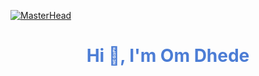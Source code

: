 [![MasterHead](https://media.giphy.com/media/Y4ak9Ki2GZCbJxAnJD/giphy.gif)](http://omdhede.vercel.app/)

<h1 align="center" style="color: #4c7dd5">Hi 👋, I'm Om Dhede</h1>


<!--
**omdhede/omdhede** is a ✨ _special_ ✨ repository because its `README.md` (this file) appears on your GitHub profile.

Here are some ideas to get you started:

- 🔭 I’m currently working on ...
- 🌱 I’m currently learning ...
- 👯 I’m looking to collaborate on ...
- 🤔 I’m looking for help with ...
- 💬 Ask me about ...
- 📫 How to reach me: ...
- 😄 Pronouns: ...
- ⚡ Fun fact: ...
-->
